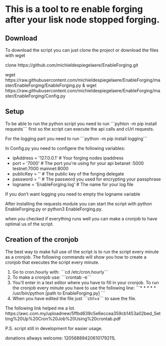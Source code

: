 <h1>This is a tool to re enable forging after your lisk node stopped forging.</h1>

<h2>Download</h2>

<p>To download the script you can just clone the project or download the files with wget </p>
<p>clone https://github.com/michieldespiegelaere/EnableForging.git</p>
<p>wget https://raw.githubusercontent.com/michieldespiegelaere/EnableForging/master/EnableForging/EnableForging.py & wget https://raw.githubusercontent.com/michieldespiegelaere/EnableForging/master/EnableForging/Config.py</p>

<h2>Setup</h2>

<p>To be able to run the python script you need to run ```pyhton -m pip install requests``` first so the script can execute the api calls and cUrl requests.</p>
<p>For the logging part you need to run ```python -m pip install logging``` </p>

<p>In Config.py you need to configere the following variables:</p>
<ul>
  <li>ipAddress = '127.0.0.1'  # Your forging nodes ipaddress</li>
  <li>port = '7000'       # The port you're using for your api betanet :5000 testnet:7000 mainnet:8000</li>
  <li>publicKey = ''  # The public key of the forging delegate</li>
  <li>password = ''   # The password you used for encrypting your passphrase</li>
  <li>logname = 'EnableForging.log'    # The name for your log file</li>
</ul>
<p>If you don't want logging you need to empty the logname variable</p>
<p>After installing the requests module you can start the script with python EnableForging.py or python3 EnableForging.py.</p>

<p>when you checked if everything runs well you can make a cronjob to have optimal us of the script.</p>

<h2>Creation of the cronjob</h2>
<p>The best way to make full use of the script is to run the script every minute as a cronjob. The following commands will show you how to create a cronjob that executes the script every minute.</p>
<ol>
  <li>Go to cron.hourly with: ```cd /etc/cron.hourly```</li>
  <li>To make a cronjob use: ```crontab -e```</li>
  <li>You'll enter in a text editor where you have to fill in your cronjob. To run the cronjob every minute you have to use the following line: ```* * * * * /usr/bin/python [path to EnableForging.py] ```
</li>
  <li>When you have edited the file just ```ctrl+x``` to save the file.</li>
</ol>
<p>The following link helped me a lot. https://awc.com.my/uploadnew/5ffbd639c5e6eccea359cb1453a02bed_Setting%20Up%20Cron%20Job%20Using%20crontab.pdf</p>


<p>P.S. script still in development for easier usage.</p>
<p>donations allways welcome: 12056889420610179211L</p>
